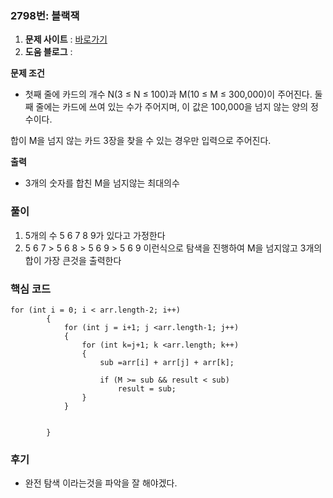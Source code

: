 ### 2798번: 블랙잭

1. **문제 사이트** : [바로가기](https://www.acmicpc.net/problem/2798)
2. **도움 블로그** : 

**문제 조건**
- 첫째 줄에 카드의 개수 N(3 ≤ N ≤ 100)과 M(10 ≤ M ≤ 300,000)이 주어진다. 둘째 줄에는 카드에 쓰여 있는 수가 주어지며, 이 값은 100,000을 넘지 않는 양의 정수이다.

합이 M을 넘지 않는 카드 3장을 찾을 수 있는 경우만 입력으로 주어진다.

**출력**  
- 3개의 숫자를 합친 M을 넘지않는 최대의수

### 풀이
1. 5개의 수 5 6 7 8 9가 있다고 가정한다
2. 5 6 7 > 5 6 8 > 5 6 9 > 5 6 9 이런식으로 탐색을 진행하여 M을 넘지않고 3개의 합이 가장 큰것을 출력한다

### 핵심 코드
```
for (int i = 0; i < arr.length-2; i++) 
		{
			for (int j = i+1; j <arr.length-1; j++)
			{
				for (int k=j+1; k <arr.length; k++)
				{
					sub =arr[i] + arr[j] + arr[k];
					
					if (M >= sub && result < sub)
						result = sub;
				}
			}
			
			
		}
```

### 후기
- 완전 탐색 이라는것을 파악을 잘 해야겠다.
